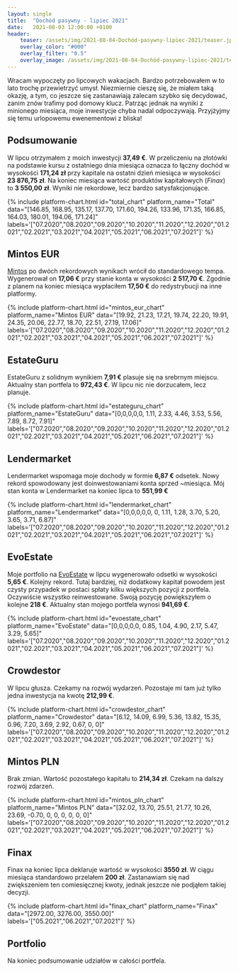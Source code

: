 ```yaml
---
layout: single
title:  "Dochód pasywny - lipiec 2021"
date:   2021-08-03 12:00:00 +0100
header:
    teaser: /assets/img/2021-08-04-Dochód-pasywny-lipiec-2021/teaser.jpg
    overlay_color: "#000"
    overlay_filter: "0.5"
    overlay_image: /assets/img/2021-08-04-Dochód-pasywny-lipiec-2021/teaser.jpg
---
```


Wracam wypoczęty po lipcowych wakacjach. Bardzo potrzebowałem w to lato trochę przewietrzyć umysł. Niezmiernie cieszę się, że miałem taką okazję, a tym, co jeszcze się zastanawiają zalecam szybko się decydować, zanim znów trafimy pod domowy klucz. Patrząc jednak na wyniki z minionego miesiąca, moje inwestycje chyba nadal odpoczywają. Przyjżyjmy się temu urlopowemu ewenementowi z bliska!

## Podsumowanie

W lipcu otrzymałem z moich inwestycji **37,49 €**. W przeliczeniu na złotówki na podstawie kursu z ostatniego dnia miesiąca oznacza to łączny dochód w wysokości **171,24 zł** przy kapitale na ostatni dzień miesiąca w wysokości **23&nbsp;876,75&nbsp;zł**. Na koniec miesiąca wartość produktów kapitałowych (*Finax*) to **3&nbsp;550,00&nbsp;zł**. Wyniki nie rekordowe, lecz bardzo satysfakcjonujące.

{% include platform-chart.html id="total_chart" platform_name="Total" data="[146.85, 168.95, 135.17, 137.70, 171.60, 194.26, 133.96, 171.35, 166.85, 164.03, 180.01, 194.06, 171.24]" labels='["07.2020","08.2020","09.2020","10.2020","11.2020","12.2020","01.2021","02.2021","03.2021","04.2021","05.2021","06.2021","07.2021"]' %}

## Mintos EUR

[Mintos](https://c.trackmytarget.com?a=9h2kg7&i=t848e4&source_id=pan_pieniadz) po dwóch rekordowych wynikach wrócił do standardowego tempa. Wygenerował on **17,06 €** przy stanie konta w wysokości **2&nbsp;517,70 €**. Zgodnie z planem na koniec miesiąca wypłaciłem **17,50 €** do redystrybucji na inne platformy.

{% include platform-chart.html id="mintos_eur_chart" platform_name="Mintos EUR" data="[19.92, 21.23, 17.21, 19.74, 22.20, 19.91, 24.35, 20.06, 22.77, 18.70, 22.51, 27.19, 17.06]" labels='["07.2020","08.2020","09.2020","10.2020","11.2020","12.2020","01.2021","02.2021","03.2021","04.2021","05.2021","06.2021","07.2021"]' %}

<script type="text/javascript"> document.write('<a href="https://c.trackmytarget.com?a=r7z647&i=t848e4&source_id=pan_pieniadz"><img src="https://i.trackmytarget.com?a=r7z647&i=t848e4&source_id=pan_pieniadz" width="728" height="90" border="0"/></a>'); </script>

## EstateGuru

EstateGuru z solidnym wynikiem **7,91 €** plasuje się na srebrnym miejscu. Aktualny stan portfela to **972,43 €**. W lipcu nic nie dorzucałem, lecz planuje.

{% include platform-chart.html id="estateguru_chart" platform_name="EstateGuru" data="[0,0,0,0,0, 1.11, 2.33, 4.46, 3.53, 5.56, 7.89, 8.72, 7.91]" labels='["07.2020","08.2020","09.2020","10.2020","11.2020","12.2020","01.2021","02.2021","03.2021","04.2021","05.2021","06.2021","07.2021"]' %}

<script type="text/javascript"> document.write('<a href="https://c.trackmytarget.com/i6s52f?source_id=pan_pieniadz"><img src="https://i.trackmytarget.com/i6s52f?source_id=pan_pieniadz" width="728" height="90" border="0"/></a>'); </script>

## Lendermarket
 
Lendermarket wspomaga moje dochody w formie **6,87 €** odsetek. Nowy rekord spowodowany jest doinwestowaniami konta sprzed ~miesiąca. Mój stan konta w Lendermarket na koniec lipca to **551,99 €**

{% include platform-chart.html id="lendermarket_chart" platform_name="Lendermarket" data="[0,0,0,0,0, 0, 1.11, 1.28, 3.70, 5.20, 3.65, 3.71, 6.87]" labels='["07.2020","08.2020","09.2020","10.2020","11.2020","12.2020","01.2021","02.2021","03.2021","04.2021","05.2021","06.2021","07.2021"]' %}

<script type="text/javascript"> document.write('<a href="https://c.trackmytarget.com/nreof9?source_id=pan_pieniadz"><img src="https://i.trackmytarget.com/nreof9?source_id=pan_pieniadz" width="728" height="90" border="0"/></a>'); </script>

## EvoEstate

Moje portfolio na [EvoEstate](https://c.trackmytarget.com/n98tou?source_id=pan_pieniadz) w lipcu wygenerowało odsetki w wysokości **5,65 €**. Kolejny rekord. Tutaj bardziej, niż dodatkowy kapitał powodem jest czysty przypadek w postaci spłaty kilku większych pozycji z portfela. Oczywiście wszystko reinwestowane. Swoją pozycję powiększyłem o kolejne **218 €**. Aktualny stan mojego portfela wynosi **941,69 €**.

{% include platform-chart.html id="evoestate_chart" platform_name="EvoEstate" data="[0,0,0,0,0, 0.85, 1.04, 4.90, 2.17, 5.47, 3.29, 5.65]" labels='["07.2020","08.2020","09.2020","10.2020","11.2020","12.2020","01.2021","02.2021","03.2021","04.2021","05.2021","06.2021","07.2021"]' %}

## Crowdestor

W lipcu głusza. Czekamy na rozwój wydarzeń. Pozostaje mi tam już tylko jedna inwestycja na kwotę **212,99 €**.

{% include platform-chart.html id="crowdestor_chart" platform_name="Crowdestor" data="[6.12, 14.09, 6.99, 5.36, 13.82, 15.35, 0.96, 7.20, 3.69, 2.92, 0.67, 0, 0]" labels='["07.2020","08.2020","09.2020","10.2020","11.2020","12.2020","01.2021","02.2021","03.2021","04.2021","05.2021","06.2021","07.2021"]' %}

<script type="text/javascript"> document.write('<a href="https://c.trackmytarget.com/kwjv5c?source_id=pan_pieniadz"><img src="https://i.trackmytarget.com/kwjv5c?source_id=pan_pieniadz" width="728" height="90" border="0"/></a>'); </script>

## Mintos PLN

Brak zmian. Wartość pozostałego kapitału to **214,34 zł**. Czekam na dalszy rozwój zdarzeń.

{% include platform-chart.html id="mintos_pln_chart" platform_name="Mintos PLN" data="[32.02, 13.70, 25.51, 21.77, 10.26, 23.69, -0.70, 0, 0, 0, 0, 0, 0]" labels='["07.2020","08.2020","09.2020","10.2020","11.2020","12.2020","01.2021","02.2021","03.2021","04.2021","05.2021","06.2021","07.2021"]' %}

## Finax

Finax na koniec lipca deklaruje wartość w wysokości **3550 zł**. W ciągu miesiąca standardowo przelałem **200 zł**. Zastanawiam się nad zwiększeniem ten comiesięcznej kwoty, jednak jeszcze nie podjąłem takiej decyzji.

{% include platform-chart.html id="finax_chart" platform_name="Finax" data="[2972.00, 3276.00, 3550.00]" labels='["05.2021","06.2021","07.2021"]' %}


## Portfolio

Na koniec podsumowanie udziałów w całości portfela.

<canvas id="portfolioChart" width="400" height="250"></canvas>
<script>
var ctx = document.getElementById('portfolioChart').getContext('2d');

var labels = [
        'Mintos EUR',
        'Crowdestor',
        'Mintos PLN',
        'EvoEstate',
        'EstateGuru',
        'Lendermarket',
        'Finax'
        ];

var data = [{
            data: [
                11443, 
                968, 
                214, 
                4281, 
                4420, 
                2509, 
                3550
                ],
            backgroundColor: [
                'rgba(255, 99, 132, 1)',
                'rgba(54, 162, 235, 1)',
                'rgba(255, 206, 86, 1)',
                'rgba(75, 192, 192, 1)',
                'rgba(153, 102, 255, 1)',
                'rgba(255, 159, 64, 1)',
                'rgba(64, 64, 64, 1)'
            ]
        }]

var options = {
    tooltips: {
        enabled: false
    },
    plugins: {
        datalabels: {
            formatter: (value, ctx) => {
                let sum = 0;
                let dataArr = ctx.chart.data.datasets[0].data;
                dataArr.map(data => {
                    sum += data;
                });
                let percentage = (value*100 / sum).toFixed(1)+"%";
                return percentage;
            },
            color: '#fff',
        }
    }
};

var myDoughnutChart = new Chart(ctx, {
    type: 'doughnut',
    data: {
        datasets: data,
        labels: labels
    },
    options: options
});
</script>
